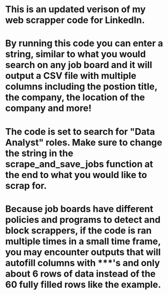 # This is an updated verison of my web scrapper code for LinkedIn.


# By running this code you can enter a string, similar to what you would search on any job board and it will output a CSV file with multiple columns including the postion title, the company, the location of the company and more!


# The code is set to search for "Data Analyst" roles. Make sure to change the string in the scrape_and_save_jobs function at the end to what you would like to scrap for.


# Because job boards have different policies and programs to detect and block scrappers, if the code is ran multiple times in a small time frame, you may encounter outputs that will autofill columns with ***'s and only about 6 rows of data instead of the 60 fully filled rows like the example.
